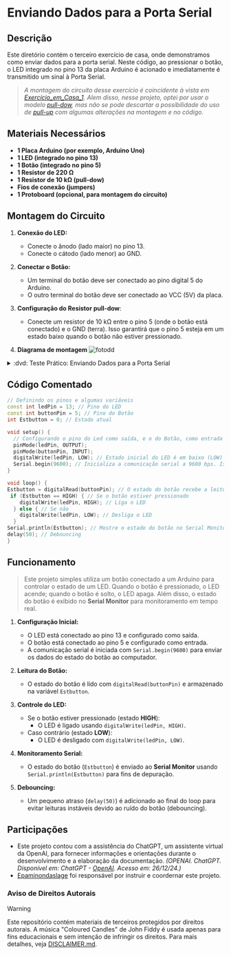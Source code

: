 # Enviando Dados para a Porta Serial

## Descrição
Este diretório contém o terceiro exercício de casa, onde demonstramos como enviar dados para a porta serial. Neste código, ao pressionar o botão, o LED integrado no pino 13 da placa Arduino é acionado e imediatamente é transmitido um sinal à Porta Serial.
> *A montagem do circuito desse exercício é coincidente à vista em [Exercício_em_Casa_1](https://github.com/Matheusrammos/LIA-Docs/tree/main/Exerc%C3%ADcio_em_Casa_1). Alem disso, nesse projeto, optei por usar o modelo [pull-dow](https://github.com/Matheusrammos/LIA-Docs/blob/main/Exerc%C3%ADcio_em_Casa_1/Diagrama_Casa_1%3A%20pull-dow.png), mas não se pode descartar a possibilidade do uso de [pull-up](https://github.com/Matheusrammos/LIA-Docs/blob/main/Exerc%C3%ADcio_em_Casa_1/Diagrama_Casa_1%3A%20pull-up.png) com algumas alterações na montagem e no código.*


## Materiais Necessários
- **1 Placa Arduino (por exemplo, Arduino Uno)**
- **1 LED (integrado no pino 13)**
- **1 Botão (integrado no pino 5)**
- **1 Resistor de 220 Ω**
- **1 Resistor de 10 kΩ (pull-dow)**
- **Fios de conexão (jumpers)**
- **1 Protoboard (opcional, para montagem do circuito)**


## Montagem do Circuito
1. **Conexão do LED:**
   - Conecte o ânodo (lado maior) no pino 13.
   - Conecte o cátodo (lado menor) ao GND.
     
2. **Conectar o Botão:**
   - Um terminal do botão deve ser conectado ao pino digital 5 do Arduino.
   - O outro terminal do botão deve ser conectado ao VCC (5V) da placa.

3. **Configuração do Resistor pull-dow**:
   - Conecte um resistor de 10 kΩ entre o pino 5 (onde o botão está conectado) e o GND (terra). Isso garantirá que o pino 5 esteja em um estado baixo quando o botão não estiver pressionado.


4. **Diagrama de montagem**
![fotodd](https://github.com/Matheusrammos/LIA-Docs/blob/main/Exerc%C3%ADcio_em_Casa_1/Diagrama_Casa_1%3A%20pull-dow.png)
<details>
<summary> :dvd: Teste Prático: Enviando Dados para a Porta Serial </summary>

[Enviando Dados para a Porta Serial](https://github.com/user-attachments/assets/5c721e95-d484-4fbe-aead-86e4e88b54a2)
</details>


## Código Comentado
```cpp
// Definindo os pinos e algumas variáveis
const int ledPin = 13; // Pino do LED
const int buttonPin = 5; // Pino do Botão
int Estbutton = 0; // Estado atual

void setup() {
  // Configurando o pino do Led como saída, e o do Botão, como entrada
  pinMode(ledPin, OUTPUT);
  pinMode(buttonPin, INPUT);
  digitalWrite(ledPin, LOW); // Estado inicial do LED é em baixo (LOW)
  Serial.begin(9600); // Inicializa a comunicação serial a 9600 bps. Isso é necessário para começar a enviar dados ao Serial Monitor
}

void loop() {
Estbutton = digitalRead(buttonPin); // O estado do botão recebe a leitura atual do botão
 if (Estbutton == HIGH) { // Se o botão estiver pressionado
    digitalWrite(ledPin, HIGH); // Liga o LED
  } else { // Se não
    digitalWrite(ledPin, LOW); // Desliga o LED
  }
Serial.println(Estbutton); // Mostre o estado do botão no Serial Monitor
delay(50); // Debouncing
}
````

## Funcionamento

> Este projeto simples utiliza um botão conectado a um Arduino para controlar o estado de um LED. Quando o botão é pressionado, o LED acende; quando o botão é solto, o LED apaga. Além disso, o estado do botão é exibido no **Serial Monitor** para monitoramento em tempo real.
1. **Configuração Inicial:**
   - O LED está conectado ao pino 13 e configurado como saída.
   - O botão está conectado ao pino 5 e configurado como entrada.
   - A comunicação serial é iniciada com `Serial.begin(9600)` para enviar os dados do estado do botão ao computador.

2. **Leitura do Botão:**
   - O estado do botão é lido com `digitalRead(buttonPin)` e armazenado na variável `Estbutton`.

3. **Controle do LED:**
   - Se o botão estiver pressionado (estado **HIGH**):
     - O LED é ligado usando `digitalWrite(ledPin, HIGH)`.
   - Caso contrário (estado **LOW**):
     - O LED é desligado com `digitalWrite(ledPin, LOW)`.

4. **Monitoramento Serial:**
   - O estado do botão (`Estbutton`) é enviado ao **Serial Monitor** usando `Serial.println(Estbutton)` para fins de depuração.

5. **Debouncing:**
   - Um pequeno atraso (`delay(50)`) é adicionado ao final do loop para evitar leituras instáveis devido ao ruído do botão (debouncing).


## Participações
- Este projeto contou com a assistência do ChatGPT, um assistente virtual da OpenAI, para fornecer informações e orientações durante o desenvolvimento e a elaboração da documentação.
  *(OPENAI. ChatGPT. Disponível em: ChatGPT - [OpenAI](https://www.openai.com/chatgpt). Acesso em: 26/12/24.)*
- [Epaminondaslage](https://www.bing.com/ck/a?!&&p=cf945232149fce13JmltdHM9MTcyNjcwNDAwMCZpZ3VpZD0yNGZkYWYyYS1lMjZiLTYzMWYtMzY0MC1iYmJiZTNlZTYyZGImaW5zaWQ9NTE5Mg&ptn=3&ver=2&hsh=3&fclid=24fdaf2a-e26b-631f-3640-bbbbe3ee62db&psq=src%3d%22https%3a%2f%2fgithub.com%2fEpaminondaslage%2fAluno_Fulano_de_Tal%2fblob%2fmain%2fExercicio_em_Casa_1%2fFigura.jpeg%22+alt%3d%22Circuito%22+width%3d%2250%25%22&u=a1aHR0cHM6Ly9naXRodWIuY29tL0VwYW1pbm9uZGFzbGFnZQ&ntb=1) foi responsável por instruir e coordernar este projeto.

### Aviso de Direitos Autorais
>[!WARNING] 
>
>Este repositório contém materiais de terceiros protegidos por direitos autorais. A música "Coloured Candles" de John Fiddy é usada apenas para fins educacionais e sem intenção de infringir os direitos. Para mais detalhes, veja [DISCLAIMER.md](./DISCLAIMER.md).
